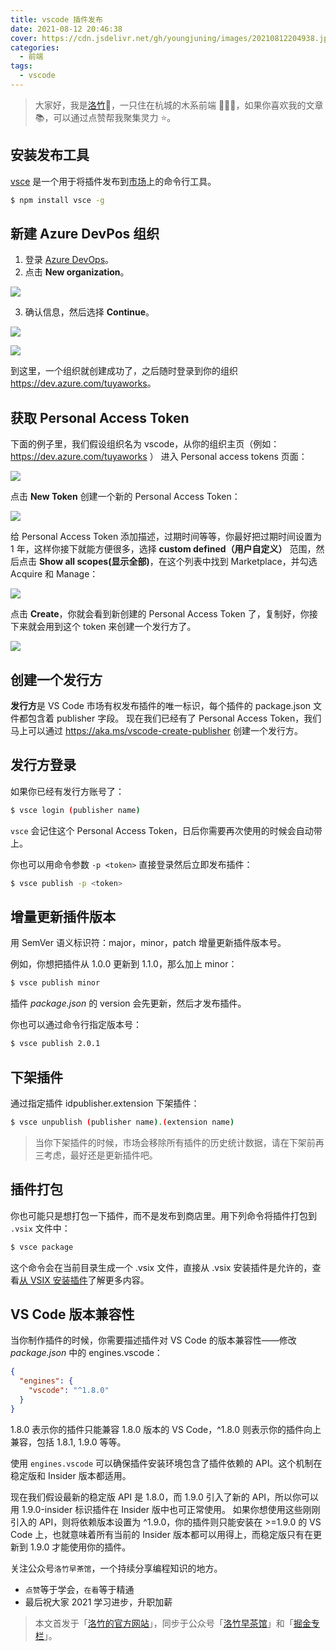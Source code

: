 ```yaml
---
title: vscode 插件发布
date: 2021-08-12 20:46:38
cover: https://cdn.jsdelivr.net/gh/youngjuning/images/20210812204938.jpeg
categories:
  - 前端
tags:
  - vscode
---
```


> 大家好，我是[洛竹](https://github.com/youngjuning)🎋，一只住在杭城的木系前端 🧚🏻‍♀️，如果你喜欢我的文章 📚，可以通过点赞帮我聚集灵力 ⭐️。

## 安装发布工具

[vsce](https://github.com/Microsoft/vsce) 是一个用于将插件发布到[市场](https://code.visualstudio.com/docs/editor/extension-gallery)上的命令行工具。

```sh
$ npm install vsce -g
```

## 新建 Azure DevPos 组织

1. 登录 [Azure DevOps](https://azure.microsoft.com/zh-cn/services/devops/)。
2. 点击 **New organization**。

![](https://cdn.jsdelivr.net/gh/youngjuning/images/20210812201149.png)

3. 确认信息，然后选择 **Continue**。

![](https://cdn.jsdelivr.net/gh/youngjuning/images/20210812201210.png)

![](https://cdn.jsdelivr.net/gh/youngjuning/images/20210812201223.png)

到这里，一个组织就创建成功了，之后随时登录到你的组织<https://dev.azure.com/tuyaworks>。

## 获取 Personal Access Token

下面的例子里，我们假设组织名为 vscode，从你的组织主页（例如：https://dev.azure.com/tuyaworks ） 进入 Personal access tokens 页面：

![](https://cdn.jsdelivr.net/gh/youngjuning/images/20210812201259.png)

点击 **New Token** 创建一个新的 Personal Access Token：

![](https://cdn.jsdelivr.net/gh/youngjuning/images/20210812202141.png)

给 Personal Access Token 添加描述，过期时间等等，你最好把过期时间设置为 1 年，这样你接下就能方便很多，选择 **custom defined（用户自定义）** 范围，然后点击 **Show all scopes(显示全部)**，在这个列表中找到 Marketplace，并勾选 Acquire 和 Manage：

![](https://cdn.jsdelivr.net/gh/youngjuning/images/20210812202337.png)

点击 **Create**，你就会看到新创建的 Personal Access Token 了，复制好，你接下来就会用到这个 token 来创建一个发行方了。

![](https://cdn.jsdelivr.net/gh/youngjuning/images/20210812202402.png)

## 创建一个发行方

**发行方**是 VS Code 市场有权发布插件的唯一标识，每个插件的 package.json 文件都包含着 publisher 字段。
现在我们已经有了 Personal Access Token，我们马上可以通过 https://aka.ms/vscode-create-publisher 创建一个发行方。

## 发行方登录

如果你已经有发行方账号了：

```sh
$ vsce login (publisher name)
```

`vsce` 会记住这个 Personal Access Token，日后你需要再次使用的时候会自动带上。

你也可以用命令参数 `-p <token>` 直接登录然后立即发布插件：

```sh
$ vsce publish -p <token>
```

## 增量更新插件版本

用 SemVer 语义标识符：major，minor，patch 增量更新插件版本号。

例如，你想把插件从 1.0.0 更新到 1.1.0，那么加上 minor：

```sh
$ vsce publish minor
```

插件 _package.json_ 的 version 会先更新，然后才发布插件。

你也可以通过命令行指定版本号：

```sh
$ vsce publish 2.0.1
```

## 下架插件

通过指定插件 idpublisher.extension 下架插件：

```sh
$ vsce unpublish (publisher name).(extension name)
```

> 当你下架插件的时候，市场会移除所有插件的历史统计数据，请在下架前再三考虑，最好还是更新插件吧。

## 插件打包

你也可能只是想打包一下插件，而不是发布到商店里。用下列命令将插件打包到 `.vsix` 文件中：

```sh
$ vsce package
```

这个命令会在当前目录生成一个 .vsix 文件，直接从 .vsix 安装插件是允许的，查看[从 VSIX 安装插件](https://github.com/Microsoft/vscode-docs/blob/master/docs/editor/extension-gallery.md#install-from-a-vsix)了解更多内容。

## VS Code 版本兼容性

当你制作插件的时候，你需要描述插件对 VS Code 的版本兼容性——修改 _package.json_ 中的 engines.vscode：

```json
{
  "engines": {
    "vscode": "^1.8.0"
  }
}
```

1.8.0 表示你的插件只能兼容 1.8.0 版本的 VS Code，^1.8.0 则表示你的插件向上兼容，包括 1.8.1, 1.9.0 等等。

使用 `engines.vscode` 可以确保插件安装环境包含了插件依赖的 API。这个机制在稳定版和 Insider 版本都适用。

现在我们假设最新的稳定版 API 是 1.8.0，而 1.9.0 引入了新的 API，所以你可以用 1.9.0-insider 标识插件在 Insider 版中也可正常使用。 如果你想使用这些刚刚引入的 API，则将依赖版本设置为 ^1.9.0，你的插件则只能安装在 >=1.9.0 的 VS Code 上，也就意味着所有当前的 Insider 版本都可以用得上，而稳定版只有在更新到 1.9.0 才能使用你的插件。

关注公众号`洛竹早茶馆`，一个持续分享编程知识的地方。

- `点赞`等于学会，`在看`等于精通
- 最后祝大家 2021 学习进步，升职加薪

> 本文首发于「[洛竹的官方网站](https://youngjuning.js.org/)」，同步于公众号「[洛竹早茶馆](https://cdn.jsdelivr.net/gh/youngjuning/images/20210418112129.jpeg)」和「[掘金专栏](https://juejin.cn/user/325111174662855)」。
